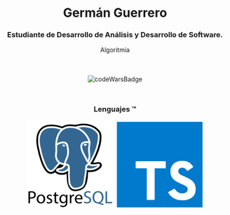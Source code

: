 <h1 align="center" > Germán Guerrero</h1>
        <h3 align="center" style: >Estudiante de Desarrollo de Análisis y Desarrollo de Software.</h3>
    
     


 <p align="center" >Algoritmia</p>
<p align="center" style="margin-top: 50px;"> <img  src="https://www.codewars.com/users/GermanGuerrero95/badges/large" alt="codeWarsBadge">  </p>
 <h3 style="margin-top: 50px;" align="center">Lenguajes ™</h3>

<p align="center">
  <img src="https://raw.githubusercontent.com/devicons/devicon/master/icons/postgresql/postgresql-original-wordmark.svg" alt="postgresql" width="200" height="200"/>
  <img src="https://raw.githubusercontent.com/devicons/devicon/master/icons/typescript/typescript-original.svg" alt="typescript" width="200" height="200"/>
</p>
